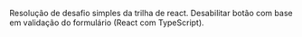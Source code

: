 Resolução de desafio simples da trilha de react. Desabilitar botão com base em validação do formulário (React com TypeScript). 
